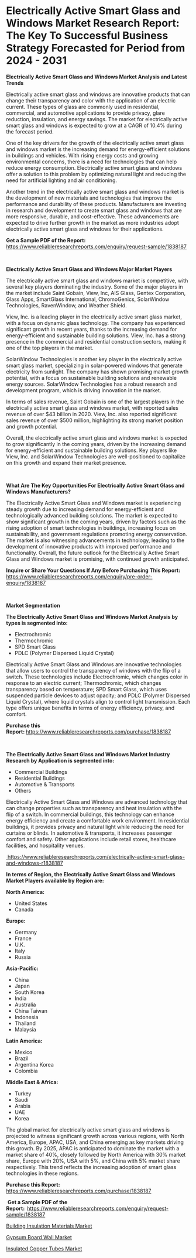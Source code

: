 <p><h1>Electrically Active Smart Glass and Windows Market Research Report: The Key To Successful Business Strategy Forecasted for Period from 2024 - 2031</h1></p><p><strong>Electrically Active Smart Glass and Windows Market Analysis and Latest Trends</strong></p>
<p><p>Electrically active smart glass and windows are innovative products that can change their transparency and color with the application of an electric current. These types of glass are commonly used in residential, commercial, and automotive applications to provide privacy, glare reduction, insulation, and energy savings. The market for electrically active smart glass and windows is expected to grow at a CAGR of 10.4% during the forecast period.</p><p>One of the key drivers for the growth of the electrically active smart glass and windows market is the increasing demand for energy-efficient solutions in buildings and vehicles. With rising energy costs and growing environmental concerns, there is a need for technologies that can help reduce energy consumption. Electrically active smart glass and windows offer a solution to this problem by optimizing natural light and reducing the need for artificial lighting and air conditioning.</p><p>Another trend in the electrically active smart glass and windows market is the development of new materials and technologies that improve the performance and durability of these products. Manufacturers are investing in research and development to create smart glass and windows that are more responsive, durable, and cost-effective. These advancements are expected to drive further growth in the market as more industries adopt electrically active smart glass and windows for their applications.</p></p>
<p><strong>Get a Sample PDF of the Report:&nbsp;</strong> <a href="https://www.reliableresearchreports.com/enquiry/request-sample/1838187">https://www.reliableresearchreports.com/enquiry/request-sample/1838187</a></p>
<p>&nbsp;</p>
<p><strong>Electrically Active Smart Glass and Windows Major Market Players</strong></p>
<p><p>The electrically active smart glass and windows market is competitive, with several key players dominating the industry. Some of the major players in the market include Saint Gobain, View, Inc, AIS Glass, Gentex Corporation, Glass Apps, SmartGlass International, ChromoGenics, SolarWindow Technologies, RavenWindow, and Weather Shield.</p><p>View, Inc. is a leading player in the electrically active smart glass market, with a focus on dynamic glass technology. The company has experienced significant growth in recent years, thanks to the increasing demand for energy-efficient and sustainable building solutions. View, Inc. has a strong presence in the commercial and residential construction sectors, making it one of the top players in the market.</p><p>SolarWindow Technologies is another key player in the electrically active smart glass market, specializing in solar-powered windows that generate electricity from sunlight. The company has shown promising market growth potential, with a focus on sustainable building solutions and renewable energy sources. SolarWindow Technologies has a robust research and development program, which is driving innovation in the market.</p><p>In terms of sales revenue, Saint Gobain is one of the largest players in the electrically active smart glass and windows market, with reported sales revenue of over $43 billion in 2020. View, Inc. also reported significant sales revenue of over $500 million, highlighting its strong market position and growth potential.</p><p>Overall, the electrically active smart glass and windows market is expected to grow significantly in the coming years, driven by the increasing demand for energy-efficient and sustainable building solutions. Key players like View, Inc. and SolarWindow Technologies are well-positioned to capitalize on this growth and expand their market presence.</p></p>
<p>&nbsp;</p>
<p><strong>What Are The Key Opportunities For Electrically Active Smart Glass and Windows Manufacturers?</strong></p>
<p><p>The Electrically Active Smart Glass and Windows market is experiencing steady growth due to increasing demand for energy-efficient and technologically advanced building solutions. The market is expected to show significant growth in the coming years, driven by factors such as the rising adoption of smart technologies in buildings, increasing focus on sustainability, and government regulations promoting energy conservation. The market is also witnessing advancements in technology, leading to the development of innovative products with improved performance and functionality. Overall, the future outlook for the Electrically Active Smart Glass and Windows market is promising, with continued growth anticipated.</p></p>
<p><strong>Inquire or Share Your Questions If Any Before Purchasing This Report:</strong> <a href="https://www.reliableresearchreports.com/enquiry/pre-order-enquiry/1838187">https://www.reliableresearchreports.com/enquiry/pre-order-enquiry/1838187</a></p>
<p>&nbsp;</p>
<p><strong>Market Segmentation</strong></p>
<p><strong>The Electrically Active Smart Glass and Windows Market Analysis by types is segmented into:</strong></p>
<p><ul><li>Electrochromic</li><li>Thermochromic</li><li>SPD Smart Glass</li><li>PDLC (Polymer Dispersed Liquid Crystal)</li></ul></p>
<p><p>Electrically Active Smart Glass and Windows are innovative technologies that allow users to control the transparency of windows with the flip of a switch. These technologies include Electrochromic, which changes color in response to an electric current; Thermochromic, which changes transparency based on temperature; SPD Smart Glass, which uses suspended particle devices to adjust opacity; and PDLC (Polymer Dispersed Liquid Crystal), where liquid crystals align to control light transmission. Each type offers unique benefits in terms of energy efficiency, privacy, and comfort.</p></p>
<p><strong>Purchase this Report:&nbsp;</strong><a href="https://www.reliableresearchreports.com/purchase/1838187">https://www.reliableresearchreports.com/purchase/1838187</a></p>
<p>&nbsp;</p>
<p><strong>The Electrically Active Smart Glass and Windows Market Industry Research by Application is segmented into:</strong></p>
<p><ul><li>Commercial Buildings</li><li>Residential Buildings</li><li>Automotive & Transports</li><li>Others</li></ul></p>
<p><p>Electrically Active Smart Glass and Windows are advanced technology that can change properties such as transparency and heat insulation with the flip of a switch. In commercial buildings, this technology can enhance energy efficiency and create a comfortable work environment. In residential buildings, it provides privacy and natural light while reducing the need for curtains or blinds. In automotive & transports, it increases passenger comfort and safety. Other applications include retail stores, healthcare facilities, and hospitality venues.</p></p>
<p><a href="https://www.reliableresearchreports.com/electrically-active-smart-glass-and-windows-r1838187">&nbsp;https://www.reliableresearchreports.com/electrically-active-smart-glass-and-windows-r1838187</a></p>
<p><strong>In terms of Region, the Electrically Active Smart Glass and Windows Market Players available by Region are:</strong></p>
<p>
    <p> <strong> North America: </strong>
        <ul>
            <li>United States</li>
            <li>Canada</li>
        </ul>
        </p> 
    <p> <strong> Europe: </strong>
        <ul>
            <li>Germany</li>
            <li>France</li>
            <li>U.K.</li>
            <li>Italy</li>
            <li>Russia</li>
        </ul>
        </p> 
    <p> <strong> Asia-Pacific: </strong>
        <ul>
            <li>China</li>
            <li>Japan</li>
            <li>South Korea</li>
            <li>India</li>
            <li>Australia</li>
            <li>China Taiwan</li>
            <li>Indonesia</li>
            <li>Thailand</li>
            <li>Malaysia</li>
        </ul>
        </p> 
    <p> <strong> Latin America: </strong>
        <ul>
            <li>Mexico</li>
            <li>Brazil</li>
            <li>Argentina Korea</li>
            <li>Colombia</li>
        </ul>
        </p> 
    <p> <strong> Middle East & Africa: </strong>
        <ul>
            <li>Turkey</li>
            <li>Saudi</li>
            <li>Arabia</li>
            <li>UAE</li>
            <li>Korea</li>
        </ul>
    </p>
    </p>
<p><p>The global market for electrically active smart glass and windows is projected to witness significant growth across various regions, with North America, Europe, APAC, USA, and China emerging as key markets driving this growth. By 2025, APAC is anticipated to dominate the market with a market share of 40%, closely followed by North America with 30% market share, Europe with 20%, USA with 5%, and China with 5% market share respectively. This trend reflects the increasing adoption of smart glass technologies in these regions.</p></p>
<p><strong>Purchase this Report: </strong><a href="https://www.reliableresearchreports.com/purchase/1838187">https://www.reliableresearchreports.com/purchase/1838187</a></p>
<p>&nbsp;<strong>Get a Sample PDF of the Report:&nbsp;&nbsp;</strong><a href="https://www.reliableresearchreports.com/enquiry/request-sample/1838187">https://www.reliableresearchreports.com/enquiry/request-sample/1838187</a></p>
<p><strong></strong></p>
<p><p><a href="https://meowing-lemming-dd3.notion.site/Building-Insulation-Materials-Market-Analysis-and-Sze-Forecasted-for-period-from-2024-to-2031-5b6fea87b2d94701be282d6fba63da55">Building Insulation Materials Market</a></p><p><a href="https://cute-banjo-8ca.notion.site/Gypsum-Board-Wall-Market-Size-CAGR-Trends-2024-2030-e5dc14da2b2c4576928ff78e478ddcdc">Gypsum Board Wall Market</a></p><p><a href="https://unruly-ladybug-44b.notion.site/Insulated-Copper-Tubes-Market-Competitive-Analysis-Market-Trends-and-Forecast-to-2031-ffc0ff6e2dbb4176ad621ce17340ffe0">Insulated Copper Tubes Market</a></p></p>